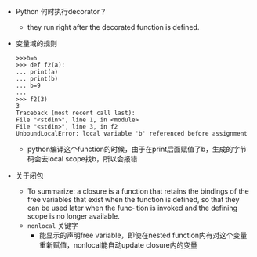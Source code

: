 - Python 何时执行decorator？
    - they run right after the decorated function is defined.
- 变量域的规则

    ```python3
    >>>b=6
    >>> def f2(a):
    ... print(a)
    ... print(b)
    ... b=9
    ...
    >>> f2(3)
    3
    Traceback (most recent call last):
    File "<stdin>", line 1, in <module>
    File "<stdin>", line 3, in f2
    UnboundLocalError: local variable 'b' referenced before assignment
    ```

    - python编译这个function的时候，由于在print后面赋值了b，生成的字节码会去local scope找b，所以会报错

- 关于闭包
    - To summarize: a closure is a function that retains the bindings of the free variables that exist when the function is defined, so that they can be used later when the func‐ tion is invoked and the defining scope is no longer available.
    - `nonlocal` 关键字
        - 能显示的声明free variable，即使在nested function内有对这个变量重新赋值，nonlocal能自动update closure内的变量

